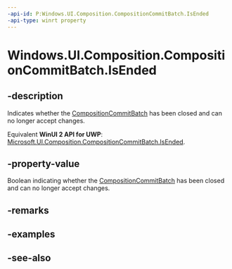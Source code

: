 ```yaml
---
-api-id: P:Windows.UI.Composition.CompositionCommitBatch.IsEnded
-api-type: winrt property
---
```


<!-- Property syntax
public bool IsEnded { get; }
-->

# Windows.UI.Composition.CompositionCommitBatch.IsEnded

## -description
Indicates whether the [CompositionCommitBatch](compositioncommitbatch.md) has been closed and can no longer accept changes.

Equivalent **WinUI 2 API for UWP**: [Microsoft.UI.Composition.CompositionCommitBatch.IsEnded](/windows/winui/api/microsoft.ui.composition.compositioncommitbatch.isended).

## -property-value
Boolean indicating whether the [CompositionCommitBatch](compositioncommitbatch.md) has been closed and can no longer accept changes.

## -remarks

## -examples

## -see-also
